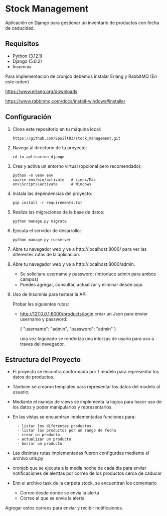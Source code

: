# Stock Management
Aplicación en Django para gestionar un inventario de productos con fecha de caducidad.



## Requisitos

- Python (3.12.1)
- Django (5.0.2)
- Insomnia


Para implementación de cronjob debemos instalar Erlang y RabbitMQ (En este orden)

https://www.erlang.org/downloads


https://www.rabbitmq.com/docs/install-windows#installer

## Configuración

1. Clona este repositorio en tu máquina local:

    ```
    https://github.com/Spoilt83/stock_management.git
    ```

2. Navega al directorio de tu proyecto:

    ```
    cd tu_aplicacion_django
    ```

3. Crea y activa un entorno virtual (opcional pero recomendado):

    ```
    python -m venv env
    source env/bin/activate   # Linux/Mac
    env\Scripts\activate      # Windows
    ```

4. Instala las dependencias del proyecto:

    ```
    pip install -r requirements.txt
    ```

5. Realiza las migraciones de la base de datos:

    ```
    python manage.py migrate
    ```

6. Ejecuta el servidor de desarrollo:

    ```
    python manage.py runserver
    ```

7. Abre tu navegador web y ve a http://localhost:8000/ para ver las diferentes rutas de la aplicación.

8. Abre tu navegador web y ve a http://localhost:8000/admin.   
     - Se solicitara username y password: (introduce admin para ambos campos)
     - Puedes agregar, consultar, actualizar y eliminar desde aquí.
    
9. Uso de Insomnia para testear la API

    Probar las siguientes rutas:
    - http://127.0.0.1:8000/products/login
      crear un Json para enviar username y password:

      {
        "username": "admin",
        "password": "admin"
      }

      una vez logueado se renderiza una interzas de usario para uso a traves del navegador.

## Estructura del Proyecto

- El proyecto se encuntra conformado por 1 modelo para representar los datos de productos. 

- Támbien se crearon templates para representar los datos del modelo al usuario.

- Mediante el manejo de views se implementa la logica para hacer uso de los datos y poder manipularlos y representarlos.

- En las vistas se encuentran implementadas funciones para: 

        - listar los diferentes productos
        - listar los productos por un rango de fecha
        - crear un producto
        - actualizar un producto
        - borrar un producto
- Las distintas rutas implementadas fueron configurdas mediante el archivo urls.py

- cronjob que se ejecuta a la media noche de cada dia para enviar notificaciones de alerttas por correo de los productos cerca de caducar

- Enn el archivo task de la carpeta stock, se encuentran los comentario

    - Correo desde donde se envia la alerta
    - Correo al que se envia la alerta

Agregar estos correos para enviar y recibir notificaiones.
    



